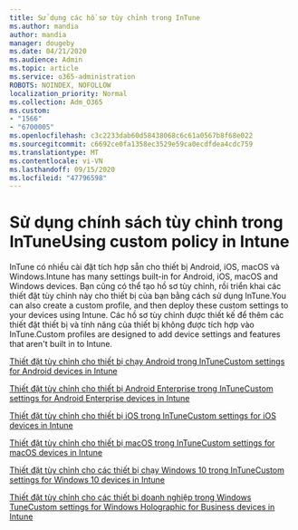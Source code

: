 ```yaml
---
title: Sử dụng các hồ sơ tùy chỉnh trong InTune
ms.author: mandia
author: mandia
manager: dougeby
ms.date: 04/21/2020
ms.audience: Admin
ms.topic: article
ms.service: o365-administration
ROBOTS: NOINDEX, NOFOLLOW
localization_priority: Normal
ms.collection: Adm_O365
ms.custom:
- "1566"
- "6700005"
ms.openlocfilehash: c3c2233dab60d58438068c6c61a0567b8f68e022
ms.sourcegitcommit: c6692ce0fa1358ec3529e59ca0ecdfdea4cdc759
ms.translationtype: MT
ms.contentlocale: vi-VN
ms.lasthandoff: 09/15/2020
ms.locfileid: "47796598"
---
```

# <a name="using-custom-policy-in-intune"></a><span data-ttu-id="62c83-102">Sử dụng chính sách tùy chỉnh trong InTune</span><span class="sxs-lookup"><span data-stu-id="62c83-102">Using custom policy in Intune</span></span>

<span data-ttu-id="62c83-103">InTune có nhiều cài đặt tích hợp sẵn cho thiết bị Android, iOS, macOS và Windows.</span><span class="sxs-lookup"><span data-stu-id="62c83-103">Intune has many settings built-in for Android, iOS, macOS and Windows devices.</span></span> <span data-ttu-id="62c83-104">Bạn cũng có thể tạo hồ sơ tùy chỉnh, rồi triển khai các thiết đặt tùy chỉnh này cho thiết bị của bạn bằng cách sử dụng InTune.</span><span class="sxs-lookup"><span data-stu-id="62c83-104">You can also create a custom profile, and then deploy these custom settings to your devices using Intune.</span></span> <span data-ttu-id="62c83-105">Các hồ sơ tùy chỉnh được thiết kế để thêm các thiết đặt thiết bị và tính năng của thiết bị không được tích hợp vào InTune.</span><span class="sxs-lookup"><span data-stu-id="62c83-105">Custom profiles are designed to add device settings and features that aren't built in to Intune.</span></span>

[<span data-ttu-id="62c83-106">Thiết đặt tùy chỉnh cho thiết bị chạy Android trong InTune</span><span class="sxs-lookup"><span data-stu-id="62c83-106">Custom settings for Android devices in Intune</span></span>](https://docs.microsoft.com/intune/custom-settings-android)

[<span data-ttu-id="62c83-107">Thiết đặt tùy chỉnh cho thiết bị Android Enterprise trong InTune</span><span class="sxs-lookup"><span data-stu-id="62c83-107">Custom settings for Android Enterprise devices in Intune</span></span>](https://docs.microsoft.com/intune/custom-settings-android-for-work)

[<span data-ttu-id="62c83-108">Thiết đặt tùy chỉnh cho thiết bị iOS trong InTune</span><span class="sxs-lookup"><span data-stu-id="62c83-108">Custom settings for iOS devices in Intune</span></span>](https://docs.microsoft.com/intune/custom-settings-ios)

[<span data-ttu-id="62c83-109">Thiết đặt tùy chỉnh cho thiết bị macOS trong InTune</span><span class="sxs-lookup"><span data-stu-id="62c83-109">Custom settings for macOS devices in Intune</span></span>](https://docs.microsoft.com/intune/custom-settings-macos)

[<span data-ttu-id="62c83-110">Thiết đặt tùy chỉnh cho các thiết bị chạy Windows 10 trong InTune</span><span class="sxs-lookup"><span data-stu-id="62c83-110">Custom settings for Windows 10 devices in Intune</span></span>](https://docs.microsoft.com/intune/custom-settings-windows-10)

[<span data-ttu-id="62c83-111">Thiết đặt tùy chỉnh cho các thiết bị doanh nghiệp trong Windows Tune</span><span class="sxs-lookup"><span data-stu-id="62c83-111">Custom settings for Windows Holographic for Business devices in Intune</span></span>](https://docs.microsoft.com/intune/custom-settings-windows-holographic)